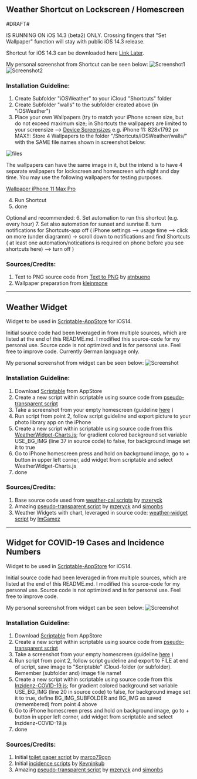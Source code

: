 
## Weather Shortcut on Lockscreen / Homescreen ##

#DRAFT#

IS RUNNING ON iOS 14.3 (beta2) ONLY. Crossing fingers that "Set Wallpaper" function will stay with public iOS 14.3 release.

Shortcut for iOS 14.3 can be downloaded here [Link Later](https://t.co/XuruULlFCb?amp=1 "Link Later").
 
My personal screenshot from Shortcut can be seen below:
![Screenshot1](https://github.com/thewaytozion/widgets/blob/main/img/LS.PNG "Screenshot1")
![Screenshot2](https://github.com/thewaytozion/widgets/blob/main/img/HS.PNG "Screenshot2")

### Installation Guideline: ###
1. Create Subfolder "iOSWeather" to your iCloud "Shortcuts" folder
2. Create Subfolder "walls" to the subfolder created above (in "iOSWeather")
3. Place your own Wallpapers (try to match your iPhone screen size, but do not exceed maximum size; in Shortcuts the wallpapers are limited to your screensize --> [Device Screensizes](https://developer.apple.com/design/human-interface-guidelines/ios/visual-design/adaptivity-and-layout/ "Device Screensizes") e.g. iPhone 11: 828x1792 px MAX!!:
 Store 4 Wallpapers to the folder "/Shortcuts/iOSWeather/walls/" with the SAME file names shown in screenshot below:
 
 
  ![files](https://github.com/thewaytozion/widgets/blob/main/img/wallpapers.png "Files")
  
  The wallpapers can have the same image in it, but the intend is to have 4 separate wallpapers for lockscreen and homescreen with night and day time.
  You may use the following wallpapers for testing purposes.
  
   [Wallpaper iPhone 11 Max Pro](https://developer.apple.com/design/human-interface-guidelines/ios/visual-design/adaptivity-and-layout/ "Wallpaper iPhone 11 Max Pro")
  
4. Run Shortcut
5. done

Optional and recommended:
6. Set automation to run this shortcut (e.g. every hour)
7. Set also automation for sunset and sunrise
8. turn notifications for Shortcuts-app off ( iPhone settings --> usage time --> click on more (under diagramm) -> scroll down to notifications and find Shortcuts ( at least one automation/notications is required on phone before you see shortcuts here) --> turn off )

### Sources/Credits: ###

1. Text to PNG source code from [Text to PNG](https://routinehub.co/shortcut/6552/ "Text to PNG") by [atnbueno](https://routinehub.co/user/atnbueno "atnbueno") 
2. Wallpaper preparation from [kleinmone](https://twitter.com/kleinmone "kleinmone") 

---
## Weather Widget ##

Widget to be used in [Scriptable-AppStore](https://t.co/XuruULlFCb?amp=1 "Scriptable-AppStore") for iOS14.

Initial source code had been leveraged in from multiple sources, which are listed at the end of this README.md. I modified this source-code for my personal use. Source code is not optimized and is for personal use. Feel free to improve code. Currently German language only.
 
My personal screenshot from widget can be seen below:
![Screenshot](https://github.com/thewaytozion/widgets/blob/main/img/ScreenShot-Weather-Widget.jpg "Screenshot")

### Installation Guideline: ###
1. Download [Scriptable](https://t.co/XuruULlFCb?amp=1 "Scriptable") from AppStore
2. Create a new script within scriptable using source code from [pseudo-transparent script](https://gist.github.com/mzeryck/3a97ccd1e059b3afa3c6666d27a496c9#gistcomment-3468585 "pseudo-transparent script")
3. Take a screenshot from your empty homescreen (guideline [here](https://www.howtogeek.com/694004/how-to-create-widgets-with-transparent-backgrounds-on-iphone/amp/ "here") )
4. Run script from point 2, follow script guideline and export picture to your photo library app on the iPhone
5. Create a new script within scriptable using source code from this [WeatherWidget-Charts.js](https://github.com/thewaytozion/widgets/blob/main/WeatherWidget-Charts.js "WeatherWidget-Charts.js"); for gradient colored background set variable USE_BG_IMG (line 37 in source code) to false, for background image set it to true
6. Go to iPhone homescreen press and hold on background image, go to + button in upper left corner, add widget from scriptable and select WeatherWidget-Charts.js
7. done

### Sources/Credits: ###

1. Base source code used from [weather-cal scripts](https://github.com/mzeryck/Weather-Cal/blob/main/weather-cal.js "weather-cal scripts") by [mzeryck](https://gist.github.com/mzeryck "mzeryck") 
2. Amazing [pseudo-transparent script](https://gist.github.com/mzeryck/3a97ccd1e059b3afa3c6666d27a496c9#gistcomment-3468585 "pseudo-transparent script") by [mzeryck](https://gist.github.com/mzeryck "mzeryck") and [simonbs](https://gist.github.com/simonbs "simonbs") 
3. Weather Widgets with chart, leveraged in source code: [weather-widget script](https://gist.github.com/ImGamez/a8f9d77bf660d7703cc96fee87cdc4b0 " weather-widget script") by [ImGamez](https://gist.github.com/ImGamez "ImGamez") 

---


## Widget for COVID-19 Cases and Incidence Numbers ##

Widget to be used in [Scriptable-AppStore](https://t.co/XuruULlFCb?amp=1 "Scriptable-AppStore") for iOS14.

Initial source code had been leveraged in from multiple sources, which are listed at the end of this README.md. I modified this source-code for my personal use. Source code is not optimized and is for personal use. Feel free to improve code.
 
My personal screenshot from widget can be seen below:
![Screenshot](https://github.com/thewaytozion/widgets/blob/main/img/ScreenShot-Covid-Widget.jpg "Screenshot")

### Installation Guideline: ###
1. Download [Scriptable](https://t.co/XuruULlFCb?amp=1 "Scriptable") from AppStore
2. Create a new script within scriptable using source code from [pseudo-transparent script](https://gist.github.com/mzeryck/3a97ccd1e059b3afa3c6666d27a496c9#gistcomment-3468585 "pseudo-transparent script")
3. Take a screenshot from your empty homescreen (guideline [here](https://www.howtogeek.com/694004/how-to-create-widgets-with-transparent-backgrounds-on-iphone/amp/ "here") )
4. Run script from point 2, follow script guideline and export to FILE at end of script, save image to "Scriptable" iCloud-folder (or subfolder). Remember (subfolder and) image file name!
5. Create a new script within scriptable using source code from this [Inzidenz-COVID-19.js](https://github.com/thewaytozion/widgets/blob/main/Inzidenz-COVID-19.js "Inzidenz-COVID-19.js"); for gradient colored background set variable USE_BG_IMG (line 20 in source code) to false, for background image set it to true, define BG_IMG_SUBFOLDER and BG_IMG as saved (remembered) from point 4 above
6. Go to iPhone homescreen press and hold on background image, go to + button in upper left corner, add widget from scriptable and select Inzidenz-COVID-19.js
7. done

### Sources/Credits: ###

1. Initial [toilet paper script](https://gist.github.com/marco79cgn/23ce08fd8711ee893a3be12d4543f2d2 "toilet paper script") by [marco79cgn](https://gist.github.com/marco79cgn "marco79cgn")
2. Initial [incidence scripts](https://gist.github.com/kevinkub/46caebfebc7e26be63403a7f0587f664 "incidence scripts") by [Kevninkub](https://gist.github.com/kevinkub "Kevninkub")  
3. Amazing [pseudo-transparent script](https://gist.github.com/mzeryck/3a97ccd1e059b3afa3c6666d27a496c9#gistcomment-3468585 "pseudo-transparent script") by [mzeryck](https://gist.github.com/mzeryck "mzeryck") and [simonbs](https://gist.github.com/simonbs "simonbs")



